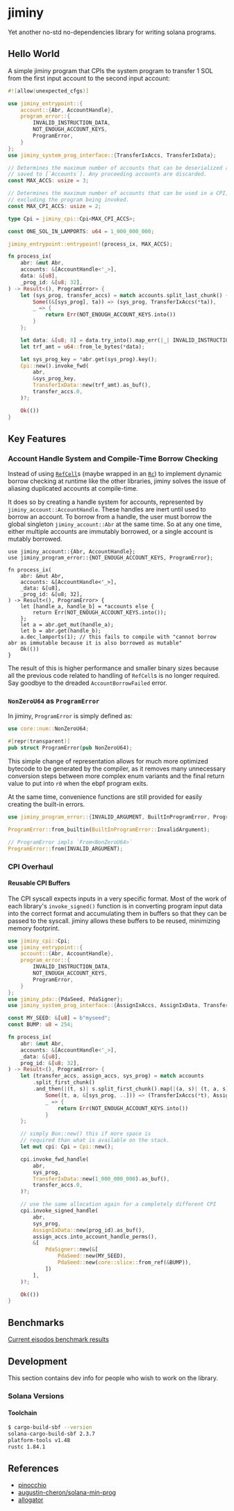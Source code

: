 # jiminy

Yet another no-std no-dependencies library for writing solana programs.

## Hello World

A simple jiminy program that CPIs the system program to transfer 1 SOL from the first input account to the second input account:

```rust
#![allow(unexpected_cfgs)]

use jiminy_entrypoint::{
    account::{Abr, AccountHandle},
    program_error::{
        INVALID_INSTRUCTION_DATA,
        NOT_ENOUGH_ACCOUNT_KEYS,
        ProgramError,
    }
};
use jiminy_system_prog_interface::{TransferIxAccs, TransferIxData};

// Determines the maximum number of accounts that can be deserialized and
// saved to [`Accounts`]. Any proceeding accounts are discarded.
const MAX_ACCS: usize = 3;

// Determines the maximum number of accounts that can be used in a CPI,
// excluding the program being invoked.
const MAX_CPI_ACCS: usize = 2;

type Cpi = jiminy_cpi::Cpi<MAX_CPI_ACCS>;

const ONE_SOL_IN_LAMPORTS: u64 = 1_000_000_000;

jiminy_entrypoint::entrypoint!(process_ix, MAX_ACCS);

fn process_ix(
    abr: &mut Abr,
    accounts: &[AccountHandle<'_>],
    data: &[u8],
    _prog_id: &[u8; 32],
) -> Result<(), ProgramError> {
    let (sys_prog, transfer_accs) = match accounts.split_last_chunk() {
        Some((&[sys_prog], ta)) => (sys_prog, TransferIxAccs(*ta)),
        _ => {
            return Err(NOT_ENOUGH_ACCOUNT_KEYS.into())
        }
    };

    let data: &[u8; 8] = data.try_into().map_err(|_| INVALID_INSTRUCTION_DATA)?;
    let trf_amt = u64::from_le_bytes(*data);

    let sys_prog_key = *abr.get(sys_prog).key();
    Cpi::new().invoke_fwd(
        abr,
        &sys_prog_key,
        TransferIxData::new(trf_amt).as_buf(),
        transfer_accs.0,
    )?;

    Ok(())
}
```

## Key Features

### Account Handle System and Compile-Time Borrow Checking

Instead of using [`RefCell`](https://doc.rust-lang.org/std/cell/struct.RefCell.html)s (maybe wrapped in an [`Rc`](https://doc.rust-lang.org/std/rc/struct.Rc.html)) to implement dynamic borrow checking at runtime like the other libraries, jiminy solves the issue of aliasing duplicated accounts at compile-time.

It does so by creating a handle system for accounts, represented by `jiminy_account::AccountHandle`. These handles are inert until used to borrow an account. To borrow from a handle, the user must borrow the global singleton `jiminy_account::Abr` at the same time. So at any one time, either multiple accounts are immutably borrowed, or a single account is mutably borrowed.

```rust,compile_fail,E0502
use jiminy_account::{Abr, AccountHandle};
use jiminy_program_error::{NOT_ENOUGH_ACCOUNT_KEYS, ProgramError};

fn process_ix(
    abr: &mut Abr,
    accounts: &[AccountHandle<'_>],
    _data: &[u8],
    _prog_id: &[u8; 32],
) -> Result<(), ProgramError> {
    let [handle_a, handle_b] = *accounts else {
        return Err(NOT_ENOUGH_ACCOUNT_KEYS.into());
    };
    let a = abr.get_mut(handle_a);
    let b = abr.get(handle_b);
    a.dec_lamports(1); // this fails to compile with "cannot borrow abr as immutable because it is also borrowed as mutable"
    Ok(())
}
```

The result of this is higher performance and smaller binary sizes because all the previous code
related to handling of `RefCell`s is no longer required. Say goodbye to the dreaded `AccountBorrowFailed` error.

### `NonZeroU64` as `ProgramError`

In jiminy, `ProgramError` is simply defined as:

```rust
use core::num::NonZeroU64;

#[repr(transparent)]
pub struct ProgramError(pub NonZeroU64);
```

This simple change of representation allows for much more optimized bytecode to be generated by the compiler,
as it removes many unnecessary conversion steps between more complex enum variants and the final return value
to put into `r0` when the ebpf program exits.

At the same time, convenience functions are still provided for easily creating the built-in errors.

```rust
use jiminy_program_error::{INVALID_ARGUMENT, BuiltInProgramError, ProgramError};

ProgramError::from_builtin(BuiltInProgramError::InvalidArgument);

// ProgramError impls `From<NonZeroU64>`
ProgramError::from(INVALID_ARGUMENT);
```

### CPI Overhaul

#### Reusable CPI Buffers

The CPI syscall expects inputs in a very specific format. Most of the work of each library's `invoke_signed()` function is in converting program input data
into the correct format and accumulating them in buffers so that they can be passed to the syscall. jiminy allows these buffers to be reused, minimizing
memory footprint.

```rust
use jiminy_cpi::Cpi;
use jiminy_entrypoint::{
    account::{Abr, AccountHandle},
    program_error::{
        INVALID_INSTRUCTION_DATA,
        NOT_ENOUGH_ACCOUNT_KEYS,
        ProgramError,
    }
};
use jiminy_pda::{PdaSeed, PdaSigner};
use jiminy_system_prog_interface::{AssignIxAccs, AssignIxData, TransferIxAccs, TransferIxData};

const MY_SEED: &[u8] = b"myseed";
const BUMP: u8 = 254;

fn process_ix(
    abr: &mut Abr,
    accounts: &[AccountHandle<'_>],
    _data: &[u8],
    prog_id: &[u8; 32],
) -> Result<(), ProgramError> {
    let (transfer_accs, assign_accs, sys_prog) = match accounts
        .split_first_chunk()
        .and_then(|(t, s)| s.split_first_chunk().map(|(a, s)| (t, a, s))) {
            Some((t, a, &[sys_prog, ..])) => (TransferIxAccs(*t), AssignIxAccs(*a), sys_prog),
            _ => {
                return Err(NOT_ENOUGH_ACCOUNT_KEYS.into())
            }
    };

    // simply Box::new() this if more space is
    // required than what is available on the stack.
    let mut cpi: Cpi = Cpi::new();

    cpi.invoke_fwd_handle(
        abr,
        sys_prog,
        TransferIxData::new(1_000_000_000).as_buf(),
        transfer_accs.0,
    )?;

    // use the same allocation again for a completely different CPI
    cpi.invoke_signed_handle(
        abr,
        sys_prog,
        AssignIxData::new(prog_id).as_buf(),
        assign_accs.into_account_handle_perms(),
        &[
            PdaSigner::new(&[
                PdaSeed::new(MY_SEED),
                PdaSeed::new(core::slice::from_ref(&BUMP)),
            ])
        ],
    )?;

    Ok(())
}
```

## Benchmarks

[Current eisodos benchmark results](https://github.com/febo/eisodos)

## Development

This section contains dev info for people who wish to work on the library.

### Solana Versions

#### Toolchain

```sh
$ cargo-build-sbf --version
solana-cargo-build-sbf 2.3.7
platform-tools v1.48
rustc 1.84.1
```

## References

- [pinocchio](https://github.com/febo/pinocchio)
- [augustin-cheron/solana-min-prog](https://github.com/augustin-cheron/solana-min-prog)
- [allogator](https://github.com/cavemanloverboy/allogator)
